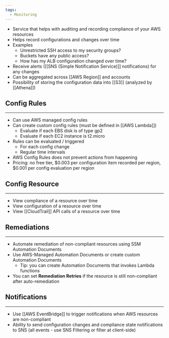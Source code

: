 ```yaml
---
tags:
  - Monitoring
---
```

- Service that helps with auditing and recording compliance of your AWS resources
- Helps record configurations and changes over time
- Examples
	- Unrestricted SSH access to my security groups?
	- Buckets have any public access?
	- How has my ALB configuration changed over time?
- Receive alerts ([[SNS (Simple Notification Service)]] notifications) for any changes
- Can be aggregated across [[AWS Region]] and accounts
- Possibility of storing the configuration data into [[S3]] (analyzed by [[Athena]])

## Config Rules
---
- Can use AWS managed config rules
- Can create custom config rules (must be defined in [[AWS Lambda]])
	- Evaluate if each EBS disk is of type gp2
	- Evaluate if each EC2 instance is t2.micro
- Rules can be evaluated / triggered
	- For each config change
	- Regular time intervals
- AWS Config Rules does not prevent actions from happening
- Pricing: no free tier, $0.003 per configuration item recorded per region, $0.001 per config evaluation per region

## Config Resource
---
- View compliance of a resource over time
- View configuration of a resource over time
- View [[CloudTrail]] API calls of a resource over time

## Remediations
---
- Automate remediation of non-compliant resources using SSM Automation Documents
- Use AWS-Managed Automation Documents or create custom Automation Documents
	- Tip: you can create Automation Documents that invokes Lambda functions
- You can set __Remediation Retries__ if the resource is still non-compliant after auto-remediation

## Notifications
---
- Use [[AWS EventBridge]] to trigger notifications when AWS resources are non-compliant
- Ability to send configuration changes and compliance state notifications to SNS (all events - use SNS Filtering or filter at client-side)
